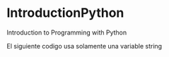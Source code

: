 # IntroductionPython
Introduction to Programming with Python

El siguiente codigo usa solamente una variable string
